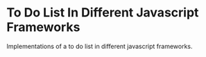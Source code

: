 # To Do List In Different Javascript Frameworks
Implementations of a to do list in different javascript frameworks.
